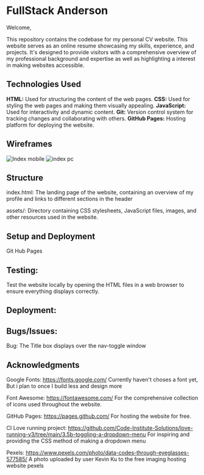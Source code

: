 # FullStack Anderson

Welcome,

This repository contains the codebase for my personal CV website. This website serves as an online resume showcasing my skills, experience, and projects. It's designed to provide visitors with a comprehensive overview of my professional background and expertise as well as highlighting a interest in making websites accessible.

## Technologies Used
**HTML:** Used for structuring the content of the web pages.
**CSS:** Used for styling the web pages and making them visually appealing.
**JavaScript:** Used for interactivity and dynamic content.
**Git:** Version control system for tracking changes and collaborating with others.
**GitHub Pages:** Hosting platform for deploying the website.

## Wireframes
![Index mobile](https://github.com/LaurieAnderson92/FullStack-Anderson/assets/155463443/0f70177f-5218-404e-a4d1-dc176310f497)
![index pc](https://github.com/LaurieAnderson92/FullStack-Anderson/assets/155463443/c3ae0d10-76c9-49b4-ae5c-791b63da4271)

## Structure
index.html: The landing page of the website, containing an overview of my profile and links to different sections in the header

assets/: Directory containing CSS stylesheets, JavaScript files, images, and other resources used in the website.

## Setup and Deployment
Git Hub Pages

## Testing:
Test the website locally by opening the HTML files in a web browser to ensure everything displays correctly.

## Deployment:

## Bugs/Issues:

Bug: The Title box displays over the nav-toggle window

## Acknowledgments
Google Fonts: https://fonts.google.com/
Currently haven't choses a font yet, But i plan to once I build less and design more

Font Awesome: https://fontawesome.com/
For the comprehensive collection of icons used throughout the website.

GitHub Pages: https://pages.github.com/
For hosting the website for free.

CI Love running project: https://github.com/Code-Institute-Solutions/love-running-v3/tree/main/3.5b-toggling-a-dropdown-menu
For inspiring and providing the CSS method of making a dropdown menu

Pexels: https://www.pexels.com/photo/data-codes-through-eyeglasses-577585/
A photo uploaded by user Kevin Ku to the free imaging hosting website pexels